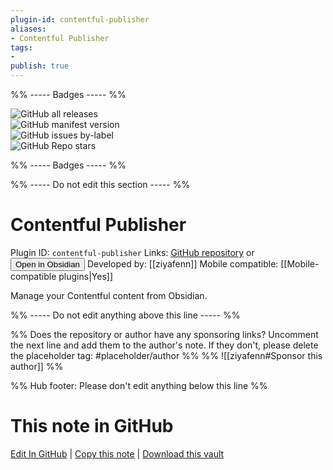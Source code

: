 ```yaml
---
plugin-id: contentful-publisher
aliases:
- Contentful Publisher
tags: 
- 
publish: true
---
```


%% ----- Badges ----- %%

![GitHub all releases](https://img.shields.io/github/downloads/ziyafenn/obsidian-contentful-publisher/total?color=573E7A&logo=github&style=for-the-badge)   
![GitHub manifest version](https://img.shields.io/github/manifest-json/v/ziyafenn/obsidian-contentful-publisher?color=573E7A&logo=github&style=for-the-badge)   
![GitHub issues by-label](https://img.shields.io/github/issues/ziyafenn/obsidian-contentful-publisher/help%20wanted?color=573E7A&logo=github&style=for-the-badge)   
![GitHub Repo stars](https://img.shields.io/github/stars/ziyafenn/obsidian-contentful-publisher?color=573E7A&logo=github&style=for-the-badge)

%% ----- Badges ----- %%

%% ----- Do not edit this section ----- %%

# Contentful Publisher

Plugin ID: `contentful-publisher`
Links: [GitHub repository](https://github.com/ziyafenn/obsidian-contentful-publisher) or [<button id=HH>Open in Obsidian</button>](obsidian://show-plugin?id=contentful-publisher)
Developed by: [[ziyafenn]]
Mobile compatible: [[Mobile-compatible plugins|Yes]]

Manage your Contentful content from Obsidian.

%% ----- Do not edit anything above this line ----- %% 

%% Does the repository or author have any sponsoring links? Uncomment the next line and add them to the author's note. If they don't, please delete the placeholder tag: #placeholder/author %%
%% ![[ziyafenn#Sponsor this author]] %%

%% Hub footer: Please don't edit anything below this line %%

# This note in GitHub

<span class="git-footer">[Edit In GitHub](https://github.dev/obsidian-community/obsidian-hub/blob/main/02%20-%20Community%20Expansions/02.05%20All%20Community%20Expansions/Plugins/contentful-publisher.md "git-hub-edit-note") | [Copy this note](https://raw.githubusercontent.com/obsidian-community/obsidian-hub/main/02%20-%20Community%20Expansions/02.05%20All%20Community%20Expansions/Plugins/contentful-publisher.md "git-hub-copy-note") | [Download this vault](https://github.com/obsidian-community/obsidian-hub/archive/refs/heads/main.zip "git-hub-download-vault") </span>
